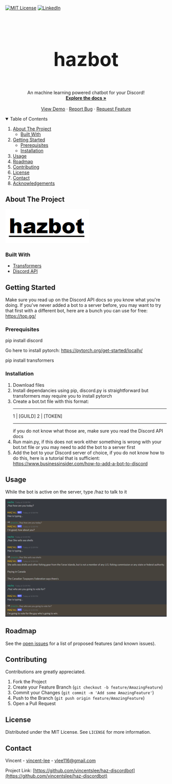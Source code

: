 
<!-- PROJECT SHIELDS -->
<!--
*** I'm using markdown "reference style" links for readability.
*** Reference links are enclosed in brackets [ ] instead of parentheses ( ).
*** See the bottom of this document for the declaration of the reference variables
*** for contributors-url, forks-url, etc. This is an optional, concise syntax you may use.
*** https://www.markdownguide.org/basic-syntax/#reference-style-links
-->
[![MIT License][license-shield]][license-url]
[![LinkedIn][linkedin-shield]][linkedin-url]



<!-- PROJECT LOGO -->
<br />
<p align="center">
  <a href="https://github.com/vincentslee/haz-discordbot">
  </a>

  <h3 style="font-size:60px" align="center">hazbot</h3>

  <p align="center">
    An machine learning powered chatbot for your Discord!
    <br />
    <a href="https://github.com/vincentslee/haz-discordbot"><strong>Explore the docs »</strong></a>
    <br />
    <br />
    <a href="https://github.com/vincentslee/haz-discordbot">View Demo</a>
    ·
    <a href="https://github.com/vincentslee/haz-discordbot/issues">Report Bug</a>
    ·
    <a href="https://github.com/vincentslee/haz-discordbot/issues">Request Feature</a>
  </p>
</p>



<!-- TABLE OF CONTENTS -->
<details open="open">
  <summary>Table of Contents</summary>
  <ol>
    <li>
      <a href="#about-the-project">About The Project</a>
      <ul>
        <li><a href="#built-with">Built With</a></li>
      </ul>
    </li>
    <li>
      <a href="#getting-started">Getting Started</a>
      <ul>
        <li><a href="#prerequisites">Prerequisites</a></li>
        <li><a href="#installation">Installation</a></li>
      </ul>
    </li>
    <li><a href="#usage">Usage</a></li>
    <li><a href="#roadmap">Roadmap</a></li>
    <li><a href="#contributing">Contributing</a></li>
    <li><a href="#license">License</a></li>
    <li><a href="#contact">Contact</a></li>
    <li><a href="#acknowledgements">Acknowledgements</a></li>
  </ol>
</details>



<!-- ABOUT THE PROJECT -->
## About The Project

<img src=/images/hazbotlogo.png>



### Built With

* [Transformers](https://huggingface.co/transformers/index.html)
* [Discord API](https://discord.com/developers/docs/intro)



<!-- GETTING STARTED -->
## Getting Started

 Make sure you read up on the Discord API docs so you know what you're doing. If you've never added a bot to a server before, you may want to try that first with a different bot, here are a bunch you can use for free: https://top.gg/



### Prerequisites

pip install discord

Go here to install pytorch: https://pytorch.org/get-started/locally/

pip install transformers

### Installation

1. Download files
2. Install dependancies using pip, discord.py is straightforward but transformers may require you to install pytorch
3. Create a bot.txt file with this format:
   __________________
   1 | [GUILD]
   2 | [TOKEN]
   __________________
   if you do not know what those are, make sure you read the Discord API docs
4. Run main.py, if this does not work either something is wrong with your bot.txt file or you may need to add the bot to a server first
5. Add the bot to your Discord server of choice, if you do not know how to do this, here is a tutorial that is sufficient: https://www.businessinsider.com/how-to-add-a-bot-to-discord



<!-- USAGE EXAMPLES -->
## Usage

While the bot is active on the server, type /haz to talk to it

<img src="images/chatscreenshot.png?raw=true" alt="chatscreenshot.png">



<!-- ROADMAP -->
## Roadmap

See the [open issues](https://github.com/vincentslee/haz-discordbot/issues) for a list of proposed features (and known issues).



<!-- CONTRIBUTING -->
## Contributing

Contributions are greatly appreciated.

1. Fork the Project
2. Create your Feature Branch (`git checkout -b feature/AmazingFeature`)
3. Commit your Changes (`git commit -m 'Add some AmazingFeature'`)
4. Push to the Branch (`git push origin feature/AmazingFeature`)
5. Open a Pull Request



<!-- LICENSE -->
## License

Distributed under the MIT License. See `LICENSE` for more information.



<!-- CONTACT -->
## Contact

Vincent - [vincent-lee](https://www.linkedin.com/in/vincent-lee-4aabb01b0/) - vlee116@gmail.com

Project Link: [https://github.com/vincentslee/haz-discordbot](https://github.com/vincentslee/haz-discordbot)


<!-- MARKDOWN LINKS & IMAGES -->
<!-- https://www.markdownguide.org/basic-syntax/#reference-style-links -->
[contributors-shield]: https://img.shields.io/github/contributors/othneildrew/Best-README-Template.svg?style=for-the-badge
[contributors-url]: https://github.com/othneildrew/Best-README-Template/graphs/contributors
[forks-shield]: https://img.shields.io/github/forks/othneildrew/Best-README-Template.svg?style=for-the-badge
[forks-url]: https://github.com/othneildrew/Best-README-Template/network/members
[stars-shield]: https://img.shields.io/github/stars/othneildrew/Best-README-Template.svg?style=for-the-badge
[stars-url]: https://github.com/othneildrew/Best-README-Template/stargazers
[issues-shield]: https://img.shields.io/github/issues/othneildrew/Best-README-Template.svg?style=for-the-badge
[issues-url]: https://github.com/othneildrew/Best-README-Template/issues
[license-shield]: https://img.shields.io/github/license/othneildrew/Best-README-Template.svg?style=for-the-badge
[license-url]: https://github.com/othneildrew/Best-README-Template/blob/master/LICENSE.txt
[linkedin-shield]: https://img.shields.io/badge/-LinkedIn-black.svg?style=for-the-badge&logo=linkedin&colorB=555
[linkedin-url]: https://www.linkedin.com/in/vincent-lee-4aabb01b0/
[product-screenshot]: images/screenshot.png
